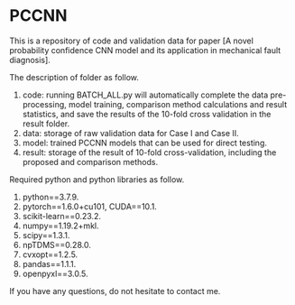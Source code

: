 # PCCNN

This is a repository of code and validation data for paper [A novel probability confidence CNN model and its application in mechanical fault diagnosis].

The description of folder as follow.
1. code: running BATCH_ALL.py will automatically complete the data pre-processing, model training, comparison method calculations and result statistics, and save the results of the 10-fold cross validation in the result folder.
2. data: storage of raw validation data for Case I and Case II.
3. model: trained PCCNN models that can be used for direct testing.
4. result: storage of the result of 10-fold cross-validation, including the proposed and comparison methods.

Required python and python libraries as follow.
1. python==3.7.9.
2. pytorch==1.6.0+cu101, CUDA==10.1.
3. scikit-learn==0.23.2.
4. numpy==1.19.2+mkl.
5. scipy==1.3.1.
6. npTDMS==0.28.0.
7. cvxopt==1.2.5.
8. pandas==1.1.1.
9. openpyxl==3.0.5.

If you have any questions, do not hesitate to contact me.